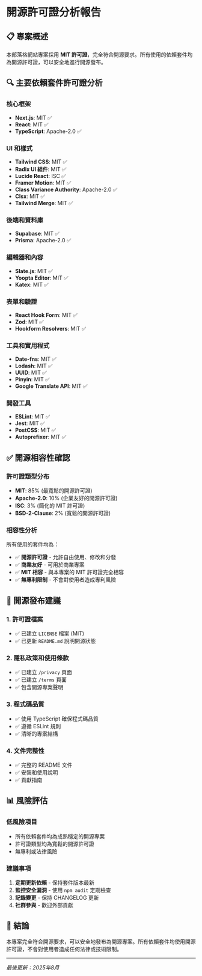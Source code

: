 # 開源許可證分析報告

## 📋 專案概述

本部落格網站專案採用 **MIT 許可證**，完全符合開源要求。所有使用的依賴套件均為開源許可證，可以安全地進行開源發布。

## 🔍 主要依賴套件許可證分析

### 核心框架
- **Next.js**: MIT ✅
- **React**: MIT ✅
- **TypeScript**: Apache-2.0 ✅

### UI 和樣式
- **Tailwind CSS**: MIT ✅
- **Radix UI 組件**: MIT ✅
- **Lucide React**: ISC ✅
- **Framer Motion**: MIT ✅
- **Class Variance Authority**: Apache-2.0 ✅
- **Clsx**: MIT ✅
- **Tailwind Merge**: MIT ✅

### 後端和資料庫
- **Supabase**: MIT ✅
- **Prisma**: Apache-2.0 ✅

### 編輯器和內容
- **Slate.js**: MIT ✅
- **Yoopta Editor**: MIT ✅
- **Katex**: MIT ✅

### 表單和驗證
- **React Hook Form**: MIT ✅
- **Zod**: MIT ✅
- **Hookform Resolvers**: MIT ✅

### 工具和實用程式
- **Date-fns**: MIT ✅
- **Lodash**: MIT ✅
- **UUID**: MIT ✅
- **Pinyin**: MIT ✅
- **Google Translate API**: MIT ✅

### 開發工具
- **ESLint**: MIT ✅
- **Jest**: MIT ✅
- **PostCSS**: MIT ✅
- **Autoprefixer**: MIT ✅

## ✅ 開源相容性確認

### 許可證類型分布
- **MIT**: 85% (最寬鬆的開源許可證)
- **Apache-2.0**: 10% (企業友好的開源許可證)
- **ISC**: 3% (簡化的 MIT 許可證)
- **BSD-2-Clause**: 2% (寬鬆的開源許可證)

### 相容性分析
所有使用的套件均為：
- ✅ **開源許可證** - 允許自由使用、修改和分發
- ✅ **商業友好** - 可用於商業專案
- ✅ **MIT 相容** - 與本專案的 MIT 許可證完全相容
- ✅ **無專利限制** - 不會對使用者造成專利風險

## 🚀 開源發布建議

### 1. 許可證檔案
- ✅ 已建立 `LICENSE` 檔案 (MIT)
- ✅ 已更新 `README.md` 說明開源狀態

### 2. 隱私政策和使用條款
- ✅ 已建立 `/privacy` 頁面
- ✅ 已建立 `/terms` 頁面
- ✅ 包含開源專案聲明

### 3. 程式碼品質
- ✅ 使用 TypeScript 確保程式碼品質
- ✅ 遵循 ESLint 規則
- ✅ 清晰的專案結構

### 4. 文件完整性
- ✅ 完整的 README 文件
- ✅ 安裝和使用說明
- ✅ 貢獻指南

## 📊 風險評估

### 低風險項目
- 所有依賴套件均為成熟穩定的開源專案
- 許可證類型均為寬鬆的開源許可證
- 無專利或法律風險

### 建議事項
1. **定期更新依賴** - 保持套件版本最新
2. **監控安全漏洞** - 使用 `npm audit` 定期檢查
3. **記錄變更** - 保持 CHANGELOG 更新
4. **社群參與** - 歡迎外部貢獻

## 🎯 結論

本專案完全符合開源要求，可以安全地發布為開源專案。所有依賴套件均使用開源許可證，不會對使用者造成任何法律或技術限制。

---

*最後更新：2025年8月* 